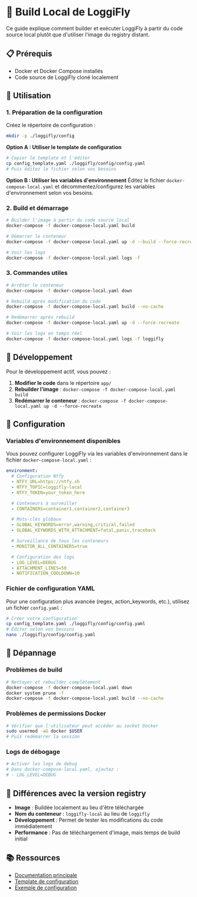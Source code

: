 # 🔧 Build Local de LoggiFly

Ce guide explique comment builder et exécuter LoggiFly à partir du code source local plutôt que d'utiliser l'image du registry distant.

## 📋 Prérequis

- Docker et Docker Compose installés
- Code source de LoggiFly cloné localement

## 🚀 Utilisation

### 1. Préparation de la configuration

Créez le répertoire de configuration :
```bash
mkdir -p ./loggifly/config
```

**Option A : Utiliser le template de configuration**
```bash
# Copier le template et l'éditer
cp config_template.yaml ./loggifly/config/config.yaml
# Puis éditez le fichier selon vos besoins
```

**Option B : Utiliser les variables d'environnement**
Éditez le fichier `docker-compose-local.yaml` et décommentez/configurez les variables d'environnement selon vos besoins.

### 2. Build et démarrage

```bash
# Builder l'image à partir du code source local
docker-compose -f docker-compose-local.yaml build

# Démarrer le conteneur
docker-compose -f docker-compose-local.yaml up -d --build --force-recreate --remove-orphans --pull always

# Voir les logs
docker-compose -f docker-compose-local.yaml logs -f
```

### 3. Commandes utiles

```bash
# Arrêter le conteneur
docker-compose -f docker-compose-local.yaml down

# Rebuild après modification du code
docker-compose -f docker-compose-local.yaml build --no-cache

# Redémarrer après rebuild
docker-compose -f docker-compose-local.yaml up -d --force-recreate

# Voir les logs en temps réel
docker-compose -f docker-compose-local.yaml logs -f loggifly
```

## 🔄 Développement

Pour le développement actif, vous pouvez :

1. **Modifier le code** dans le répertoire `app/`
2. **Rebuilder l'image** : `docker-compose -f docker-compose-local.yaml build`
3. **Redémarrer le conteneur** : `docker-compose -f docker-compose-local.yaml up -d --force-recreate`

## 📝 Configuration

### Variables d'environnement disponibles

Vous pouvez configurer LoggiFly via les variables d'environnement dans le fichier `docker-compose-local.yaml` :

```yaml
environment:
  # Configuration Ntfy
  - NTFY_URL=https://ntfy.sh
  - NTFY_TOPIC=loggifly-local
  - NTFY_TOKEN=your_token_here

  # Conteneurs à surveiller
  - CONTAINERS=container1,container2,container3

  # Mots-clés globaux
  - GLOBAL_KEYWORDS=error,warning,critical,failed
  - GLOBAL_KEYWORDS_WITH_ATTACHMENT=fatal,panic,traceback

  # Surveillance de tous les conteneurs
  - MONITOR_ALL_CONTAINERS=true

  # Configuration des logs
  - LOG_LEVEL=DEBUG
  - ATTACHMENT_LINES=50
  - NOTIFICATION_COOLDOWN=10
```

### Fichier de configuration YAML

Pour une configuration plus avancée (regex, action_keywords, etc.), utilisez un fichier `config.yaml` :

```bash
# Créer votre configuration
cp config_template.yaml ./loggifly/config/config.yaml
# Éditer selon vos besoins
nano ./loggifly/config/config.yaml
```

## 🐛 Dépannage

### Problèmes de build
```bash
# Nettoyer et rebuilder complètement
docker-compose -f docker-compose-local.yaml down
docker system prune -f
docker-compose -f docker-compose-local.yaml build --no-cache
```

### Problèmes de permissions Docker
```bash
# Vérifier que l'utilisateur peut accéder au socket Docker
sudo usermod -aG docker $USER
# Puis redémarrer la session
```

### Logs de débogage
```bash
# Activer les logs de debug
# Dans docker-compose-local.yaml, ajoutez :
# - LOG_LEVEL=DEBUG
```

## 🔗 Différences avec la version registry

- **Image** : Buildée localement au lieu d'être téléchargée
- **Nom du conteneur** : `loggifly-local` au lieu de `loggifly`
- **Développement** : Permet de tester les modifications du code immédiatement
- **Performance** : Pas de téléchargement d'image, mais temps de build initial

## 📚 Ressources

- [Documentation principale](README.md)
- [Template de configuration](config_template.yaml)
- [Exemple de configuration](config_example.yaml)
